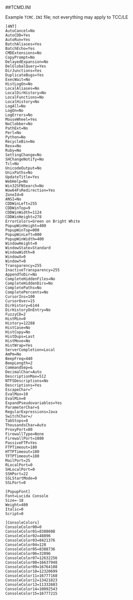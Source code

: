 ##TCMD.INI

Example `TCMC.INI` file; not everything may apply to TCC/LE


	[4NT]
	AutoCancel=No
	AutoCDD=Yes
	AutoRun=Yes
	BatchAliases=Yes
	BatchEcho=Yes
	CMDExtensions=No
	CopyPrompt=No
	DelayedExpansion=No
	DelGlobalQuery=Yes
	DirJunctions=Yes
	DuplicateBugs=Yes
	ExecWait=No
	HistLogOn=No
	LocalAliases=No
	LocalDirHistory=No
	LocalFunctions=No
	LocalHistory=No
	LogAll=No
	LogOn=No
	LogErrors=No
	MouseWheel=Yes
	NoClobber=No
	PathExt=No
	Perl=No
	Python=No
	RecycleBin=No
	Rexx=No
	Ruby=No
	SettingChange=No
	SHChangeNotify=No
	Tcl=No
	UnicodeOutput=No
	UnixPaths=No
	UpdateTitle=Yes
	WebHelp=No
	Win32SFNSearch=No
	Wow64FsRedirection=Yes
	ZoneId=0
	ANSI=No
	CDDWinLeft=255
	CDDWinTop=9
	CDDWinWidth=1124
	CDDWinHeight=278
	ErrorColors=Green on Bright White
	PopupWinHeight=400
	PopupWinTop=000
	PopupWinLeft=000
	PopupWinWidth=400
	WindowHeight=0
	WindowState=Standard
	WindowWidth=0
	WindowX=0
	WindowY=0
	Transparency=255
	InactiveTransparency=255
	AppendToDir=No
	CompleteHiddenFiles=No
	CompleteHiddenDirs=No
	CompletePaths=No
	CompletePercents=No
	CursorIns=100
	CursorOver=15
	DirHistory=6144
	DirHistoryOnEntry=No
	FuzzyCD=2
	HistMin=0
	History=12288
	HistCase=No
	HistCopy=No
	HistDups=Last
	HistMove=No
	HistWrap=Yes
	ServerCompletion=Local
	AmPm=No
	BeepFreq=440
	BeepLength=2
	CommandSep=&
	DecimalChar=Auto
	DescriptionMax=512
	NTFSDescriptions=No
	Descriptions=Yes
	EscapeChar=^
	EvalMax=10
	EvalMin=0
	ExpandPseudovariables=Yes
	ParameterChar=$
	RegularExpressions=Java
	SwitchChar=/
	TabStops=8
	ThousandsChar=Auto
	ProxyPort=80
	FirewallType=None
	FirewallPort=1080
	PassiveFTP=Yes
	FTPTimeout=180
	HTTPTimeout=180
	TFTPTimeout=180
	MailPort=25
	RLocalPort=0
	SHLocalPort=0
	SSHPort=22
	SSLStartMode=0
	SSLPort=0
	
	[PopupFont]
	Font=Lucida Console
	Size=-18
	Weight=400
	Italic=0
	Script=0
	
	[ConsoleColors]
	ConsoleColor00=0
	ConsoleColor01=8388608
	ConsoleColor02=48896
	ConsoleColor03=8421376
	ConsoleColor04=128
	ConsoleColor05=8388736
	ConsoleColor06=32896
	ConsoleColor07=12632256
	ConsoleColor08=16637948
	ConsoleColor09=16764108
	ConsoleColor10=12320699
	ConsoleColor11=16777168
	ConsoleColor12=13421823
	ConsoleColor13=11332603
	ConsoleColor14=10092543
	ConsoleColor15=16777215
	
	
